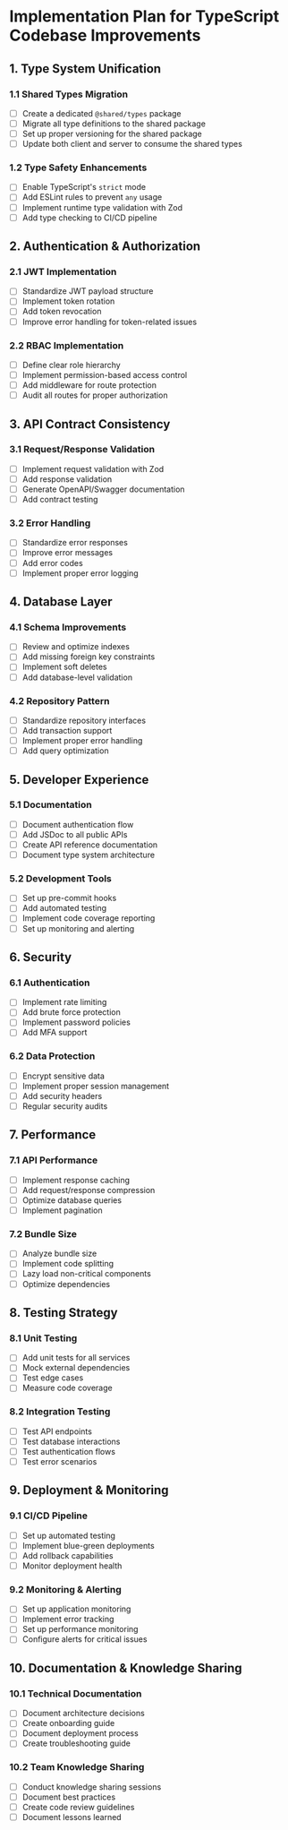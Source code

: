 # Implementation Plan for TypeScript Codebase Improvements

## 1. Type System Unification

### 1.1 Shared Types Migration
- [ ] Create a dedicated `@shared/types` package
- [ ] Migrate all type definitions to the shared package
- [ ] Set up proper versioning for the shared package
- [ ] Update both client and server to consume the shared types

### 1.2 Type Safety Enhancements
- [ ] Enable TypeScript's `strict` mode
- [ ] Add ESLint rules to prevent `any` usage
- [ ] Implement runtime type validation with Zod
- [ ] Add type checking to CI/CD pipeline

## 2. Authentication & Authorization

### 2.1 JWT Implementation
- [ ] Standardize JWT payload structure
- [ ] Implement token rotation
- [ ] Add token revocation
- [ ] Improve error handling for token-related issues

### 2.2 RBAC Implementation
- [ ] Define clear role hierarchy
- [ ] Implement permission-based access control
- [ ] Add middleware for route protection
- [ ] Audit all routes for proper authorization

## 3. API Contract Consistency

### 3.1 Request/Response Validation
- [ ] Implement request validation with Zod
- [ ] Add response validation
- [ ] Generate OpenAPI/Swagger documentation
- [ ] Add contract testing

### 3.2 Error Handling
- [ ] Standardize error responses
- [ ] Improve error messages
- [ ] Add error codes
- [ ] Implement proper error logging

## 4. Database Layer

### 4.1 Schema Improvements
- [ ] Review and optimize indexes
- [ ] Add missing foreign key constraints
- [ ] Implement soft deletes
- [ ] Add database-level validation

### 4.2 Repository Pattern
- [ ] Standardize repository interfaces
- [ ] Add transaction support
- [ ] Implement proper error handling
- [ ] Add query optimization

## 5. Developer Experience

### 5.1 Documentation
- [ ] Document authentication flow
- [ ] Add JSDoc to all public APIs
- [ ] Create API reference documentation
- [ ] Document type system architecture

### 5.2 Development Tools
- [ ] Set up pre-commit hooks
- [ ] Add automated testing
- [ ] Implement code coverage reporting
- [ ] Set up monitoring and alerting

## 6. Security

### 6.1 Authentication
- [ ] Implement rate limiting
- [ ] Add brute force protection
- [ ] Implement password policies
- [ ] Add MFA support

### 6.2 Data Protection
- [ ] Encrypt sensitive data
- [ ] Implement proper session management
- [ ] Add security headers
- [ ] Regular security audits

## 7. Performance

### 7.1 API Performance
- [ ] Implement response caching
- [ ] Add request/response compression
- [ ] Optimize database queries
- [ ] Implement pagination

### 7.2 Bundle Size
- [ ] Analyze bundle size
- [ ] Implement code splitting
- [ ] Lazy load non-critical components
- [ ] Optimize dependencies

## 8. Testing Strategy

### 8.1 Unit Testing
- [ ] Add unit tests for all services
- [ ] Mock external dependencies
- [ ] Test edge cases
- [ ] Measure code coverage

### 8.2 Integration Testing
- [ ] Test API endpoints
- [ ] Test database interactions
- [ ] Test authentication flows
- [ ] Test error scenarios

## 9. Deployment & Monitoring

### 9.1 CI/CD Pipeline
- [ ] Set up automated testing
- [ ] Implement blue-green deployments
- [ ] Add rollback capabilities
- [ ] Monitor deployment health

### 9.2 Monitoring & Alerting
- [ ] Set up application monitoring
- [ ] Implement error tracking
- [ ] Set up performance monitoring
- [ ] Configure alerts for critical issues

## 10. Documentation & Knowledge Sharing

### 10.1 Technical Documentation
- [ ] Document architecture decisions
- [ ] Create onboarding guide
- [ ] Document deployment process
- [ ] Create troubleshooting guide

### 10.2 Team Knowledge Sharing
- [ ] Conduct knowledge sharing sessions
- [ ] Document best practices
- [ ] Create code review guidelines
- [ ] Document lessons learned
